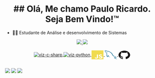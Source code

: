 <h1 align="center">## Olá, Me chamo Paulo Ricardo. Seja Bem Vindo!™</h1>

<ul>
<li>👨‍🎓 Estudante de Análise e desenvolvimento de Sistemas</li>
</ul>

<div align="center">
  <a href="https://github.com/paulofsa12">
  <img height="180em" src="https://github-readme-stats.vercel.app/api?username=paulofsa12&show_icons=true&theme=tokyonight&include_all_commits=true&count_private=true"/>
  <img height="180em" src="https://github-readme-stats.vercel.app/api/top-langs/?username=paulofsa12&layout=compact&langs_count=7&theme=tokyonight"/>
</div>
  
<div style="display: inline_block" align="center"><br>
  <img align="center" alt="viz-c-sharp" height="30" width="40" src="https://cdn.jsdelivr.net/gh/devicons/devicon/icons/csharp/csharp-original.svg">
  <img align="center" alt="viz-python" height="30" width="40" src="https://cdn.jsdelivr.net/gh/devicons/devicon/icons/python/python-original.svg">
  <img align="center" alt="viz-Js" height="30" width="40" src="https://raw.githubusercontent.com/devicons/devicon/master/icons/javascript/javascript-plain.svg">
  <img align="center" alt="viz-Sql" height="30" width="40" src="https://github.com/devicons/devicon/blob/master/icons/mysql/mysql-original.svg">
  <img align="center" alt="viz-Git" height="30" width="40" src="https://github.com/devicons/devicon/blob/master/icons/github/github-original.svg">
  
</div>
  
  ##
  
  <div>
  <a href="[https://instagram.com/al_vieirah](https://www.instagram.com/paulofsa12/)" target="_blank"><img src="https://img.shields.io/badge/-Instagram-%23E4405F?style=for-the-badge&logo=instagram&logoColor=white" target="_blank"></a>
    <a href="https://twitter.com/paulofsa12" target="_blank"><img src="https://img.shields.io/badge/Twitter-1DA1F2?style=for-the-badge&logo=twitter&logoColor=white" target="_blank"></a> 
  <a href = "mailto:paulofsa98@gmail.com"><img src="https://img.shields.io/badge/-Gmail-%23333?style=for-the-badge&logo=gmail&logoColor=white" target="_blank"></a>  
  </div>
  
